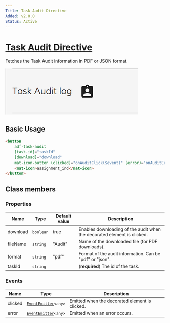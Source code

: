 ```yaml
---
Title: Task Audit Directive
Added: v2.0.0
Status: Active
---
```


# [Task Audit Directive](../../lib/process-services/task-list/components/task-audit.directive.ts "Defined in task-audit.directive.ts")

Fetches the Task Audit information in PDF or JSON format.

![adf-task-audit-directive](../docassets/images/adf-task-audit-directive.png)

## Basic Usage

```html
<button
    adf-task-audit
    [task-id]="taskId"
    [download]="download"
    mat-icon-button (clicked)="onAuditClick($event)" (error)="onAuditError($event)" >
    <mat-icon>assignment_ind</mat-icon>
</button>
```

## Class members

### Properties

| Name | Type | Default value | Description |
| ---- | ---- | ------------- | ----------- |
| download | `boolean` | true | Enables downloading of the audit when the decorated element is clicked. |
| fileName | `string` | "Audit" | Name of the downloaded file (for PDF downloads). |
| format | `string` | "pdf" | Format of the audit information. Can be "pdf" or "json". |
| taskId | `string` |  | (**required**) The id of the task. |

### Events

| Name | Type | Description |
| ---- | ---- | ----------- |
| clicked | [`EventEmitter`](https://angular.io/api/core/EventEmitter)`<any>` | Emitted when the decorated element is clicked. |
| error | [`EventEmitter`](https://angular.io/api/core/EventEmitter)`<any>` | Emitted when an error occurs. |
